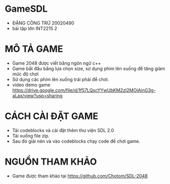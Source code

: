 # GameSDL
- ĐẶNG CÔNG TRỨ 20020490
- bài tập lớn INT2215 2
# MÔ TẢ GAME
- Game 2048 được viết bằng ngôn ngữ c++
- Game bắt đầu bằng lựa chọn size, sử dụng phím lên xuống để tăng giảm mức độ chơi
- Sử dụng các phím lên xuống trái phải để chơi.
- video demo game https://drive.google.com/file/d/1f57LQscYYwUbKM2zI2MOjAinG3g-aLax/view?usp=sharing
# CÁCH CÀI ĐẶT GAME
- Tải codeblocks và cài đặt thêm thư viện SDL 2.0
- Tải xuống file zip.
- Sau đó giải nén và vào codeblocks chạy code để chơi game.
# NGUỒN THAM KHẢO
- Game được tham khảo tại https://github.com/Chotom/SDL-2048
